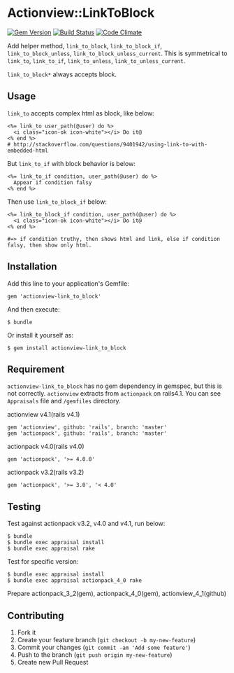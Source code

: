 # Actionview::LinkToBlock

[![Gem Version](https://badge.fury.io/rb/actionview-link_to_block.png)](http://badge.fury.io/rb/actionview-link_to_block)
[![Build Status](https://api.travis-ci.org/sanemat/actionview-link_to_block.png?branch=master)](https://travis-ci.org/sanemat/actionview-link_to_block)
[![Code Climate](https://codeclimate.com/github/sanemat/actionview-link_to_block.png)](https://codeclimate.com/github/sanemat/actionview-link_to_block)

Add helper method, `link_to_block`, `link_to_block_if`, `link_to_block_unless`, `link_to_block_unless_current`.
This is symmetrical to `link_to`, `link_to_if`, `link_to_unless`, `link_to_unless_current`.

`link_to_block*` always accepts block.

## Usage

`link_to` accepts complex html as block, like below:

    <%= link_to user_path(@user) do %>
      <i class="icon-ok icon-white"></i> Do it@
    <% end %>
    # http://stackoverflow.com/questions/9401942/using-link-to-with-embedded-html

But `link_to_if` with block behavior is below:

    <%= link_to_if condition, user_path(@user) do %>
      Appear if condition falsy
    <% end %>

Then use `link_to_block_if` below:

    <%= link_to_block_if condition, user_path(@user) do %>
      <i class="icon-ok icon-white"></i> Do it@
    <% end %>

    #=> if condition truthy, then shows html and link, else if condition falsy, then show only html.

## Installation

Add this line to your application's Gemfile:

    gem 'actionview-link_to_block'

And then execute:

    $ bundle

Or install it yourself as:

    $ gem install actionview-link_to_block

## Requirement

`actionview-link_to_block` has no gem dependency in gemspec, but this is not correctly.
`actionview` extracts from `actionpack` on rails4.1.
You can see `Appraisals` file and `/gemfiles` directory.

actionview v4.1(rails v4.1)

    gem 'actionview', github: 'rails', branch: 'master'
    gem 'actionpack', github: 'rails', branch: 'master'

actionpack v4.0(rails v4.0)

    gem 'actionpack', '>= 4.0.0'

actionpack v3.2(rails v3.2)

    gem 'actionpack', '>= 3.0', '< 4.0'

## Testing

Test against actionpack v3.2, v4.0 and v4.1, run below:

    $ bundle
    $ bundle exec appraisal install
    $ bundle exec appraisal rake

Test for specific version:

    $ bundle exec appraisal install
    $ bundle exec appraisal actionpack_4_0 rake

Prepare actionpack_3_2(gem), actionpack_4_0(gem), actionview_4_1(github)

## Contributing

1. Fork it
2. Create your feature branch (`git checkout -b my-new-feature`)
3. Commit your changes (`git commit -am 'Add some feature'`)
4. Push to the branch (`git push origin my-new-feature`)
5. Create new Pull Request
